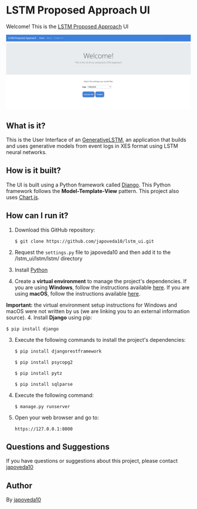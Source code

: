 # LSTM Proposed Approach UI

Welcome! This is the [LSTM Proposed Approach](https://link.springer.com/chapter/10.1007/978-3-030-26619-6_19) UI

![LSTM Proposed Approach Main Page](https://raw.githubusercontent.com/japoveda10/lstm_ui/master/lstm/IMAGE.png)

## What is it?

This is the User Interface of an [GenerativeLSTM](https://github.com/AdaptiveBProcess/GenerativeLSTM), an application that builds and uses generative models from event logs in XES format using LSTM neural networks.

## How is it built?

The UI is built using a Python framework called [Django](https://www.djangoproject.com/). This Python framework follows the **Model-Template-View** pattern. This project also uses [Chart.js](https://www.chartjs.org/).

## How can I run it?

1. Download this GitHub repository:

   ```
   $ git clone https://github.com/japoveda10/lstm_ui.git
   ```
   
2. Request the ```settings.py``` file to japoveda10 and then add it to the /lstm_ui/lstm/lstm/ directory
3. Install [Python](https://www.python.org/downloads/)
4. Create a **virtual environment** to manage the project's dependencies. If you are using **Windows**, follow the instructions available [here](https://programwithus.com/learn-to-code/Pip-and-virtualenv-on-Windows/). If you are using **macOS**, follow the instructions available [here](https://sourabhbajaj.com/mac-setup/Python/virtualenv.html). 

**Important:** the virtual environment setup instructions for Windows and macOS were not written by us (we are linking you to an external information source).
4. Install **Django** using pip:

   ```
   $ pip install django
   ```

3. Execute the following commands to install the project's dependencies:

   ```
   $ pip install djangorestframework
   ```
   
   ```
   $ pip install psycopg2
   ```
   
   ```
   $ pip install pytz
   ```
   
   ```
   $ pip install sqlparse
   ```

4. Execute the following command:

   ```
   $ manage.py runserver
   ```

5. Open your web browser and go to:

   ```
   https://127.0.0.1:8000
   ```

## Questions and Suggestions

If you have questions or suggestions about this project, please contact [japoveda10](https://github.com/japoveda10)

## Author

By [japoveda10](https://github.com/japoveda10)
